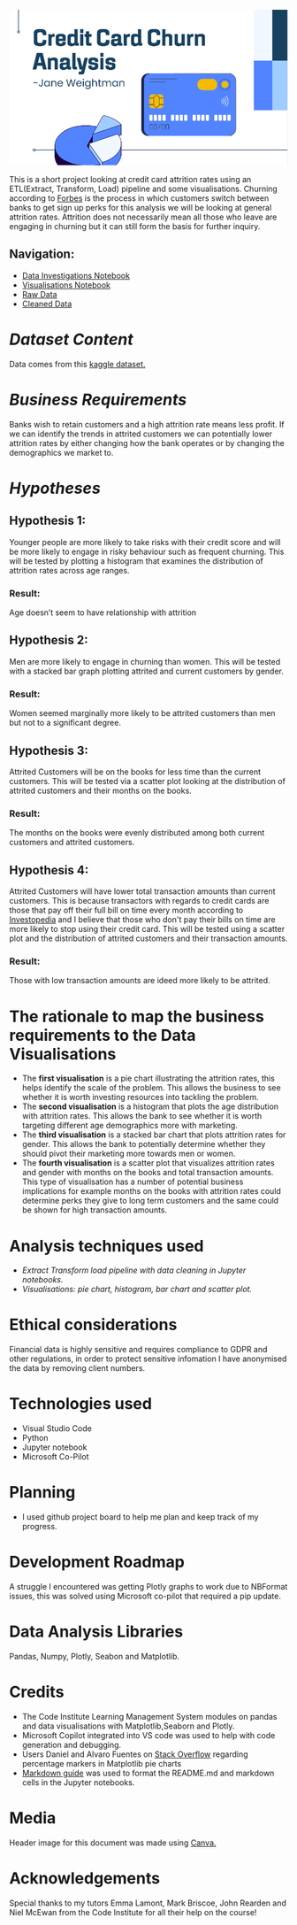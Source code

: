 ![Banner image stating 'Credit Card Churn Analysis'](image-1.png)

This is a short project looking at credit card attrition rates using an ETL(Extract, Transform, Load) pipeline and some visualisations. Churning according to [Forbes](https://www.forbes.com/advisor/credit-cards/what-is-credit-card-churning/) is the process in which customers switch between banks to get sign up perks for this analysis we will be looking at general attrition rates. Attrition does not necessarily mean all those who leave are engaging in churning but it can still form the basis for further inquiry. 
## Navigation:
* [Data Investigations Notebook](https://github.com/Janeweightman/Credit-card-churn-analysis/blob/main/jupyter_notebooks/Datainvestigations.ipynb)
* [Visualisations Notebook](https://github.com/Janeweightman/Credit-card-churn-analysis/blob/main/jupyter_notebooks/Visualisations.ipynb)
* [Raw Data](https://github.com/Janeweightman/Credit-card-churn-analysis/blob/main/data/BankChurners.csv)
* [Cleaned Data](https://github.com/Janeweightman/Credit-card-churn-analysis/blob/main/data/cleaned.csv)

# *Dataset Content*
Data comes from this [kaggle dataset.](https://www.kaggle.com/datasets/sakshigoyal7/credit-card-customers)
# *Business Requirements*
Banks wish to retain customers and a high attrition rate means less profit.
If we can identify the trends in attrited customers we can potentially lower attrition rates by either changing how the bank operates or by changing the demographics we market to. 
# *Hypotheses*
## Hypothesis 1: 
Younger people are more likely to take risks with their credit score and will be more likely to engage in risky behaviour such as frequent churning. This will be tested by plotting a histogram that examines the distribution of attrition rates across age ranges. 
### Result: 
Age doesn’t seem to have relationship with attrition
## Hypothesis 2: 
Men are more likely to engage in churning than women. This will be tested with a stacked bar graph plotting attrited and current customers by gender. 
### Result: 
Women seemed marginally more likely to be attrited customers than men but not to a significant degree.
## Hypothesis 3:  
Attrited Customers will be on the books for less time than the current customers. This will be tested via a scatter plot looking at the distribution of attrited customers and their months on the books.
### Result: 
The months on the books were evenly distributed among both current customers and attrited customers.
## Hypothesis 4: 
 Attrited Customers will have lower total transaction amounts than current customers. This is because transactors with regards to credit cards are those that pay off their full bill on time every month according to [Investopedia](https://www.investopedia.com/terms/t/transactor.asp) and I believe that those who don't pay their bills on time are more likely to stop using their credit card. This will be tested using a scatter plot and the distribution of attrited customers and their transaction amounts.
### Result: 
Those with low transaction amounts are ideed more likely to be attrited.


# The rationale to map the business requirements to the Data Visualisations
* The **first visualisation** is a pie chart illustrating the attrition rates, this helps identify the scale of the problem. This allows the business to see whether it is worth investing resources into tackling the problem.
* The **second visualisation** is a histogram that plots the age distribution with attrition rates. This allows the bank to see whether it is worth targeting different age demographics more with marketing.
* The **third visualisation** is a stacked bar chart that plots attrition rates for gender. This allows the bank to potentially determine whether they should pivot their marketing more towards men or women.
* The **fourth visualisation** is a scatter plot that visualizes attrition rates and gender with months on the books and total transaction amounts. This type of visualisation has a number of potential business implications for example months on the books with attrition rates could determine perks they give to long term customers and the same could be shown for high transaction amounts.
# Analysis techniques used
* *Extract Transform load pipeline with data cleaning in Jupyter notebooks.*
* *Visualisations: pie chart, histogram, bar chart and scatter plot.*
# Ethical considerations
Financial data is highly sensitive and requires compliance to GDPR and other regulations, in order to protect sensitive infomation I have anonymised the data by removing client numbers.

# Technologies used
* Visual Studio Code
* Python 
* Jupyter notebook
* Microsoft Co-Pilot 

# Planning
* I used github project board to help me plan and keep track of my progress.

# Development Roadmap
A struggle I encountered was getting Plotly graphs to work due to NBFormat issues, this was solved using Microsoft co-pilot that required a pip update. 
# Data Analysis Libraries
Pandas, Numpy, Plotly, Seabon and Matplotlib.
# Credits
* The Code Institute Learning Management System modules on pandas and data visualisations with Matplotlib,Seaborn and Plotly.
* Microsoft Copilot integrated into VS code was used to help with code generation and debugging.
* Users Daniel and Alvaro Fuentes on [Stack Overflow](https://stackoverflow.com/questions/21572870/percent-label-position-in-pie-chart) regarding percentage markers in Matplotlib pie charts 
* [Markdown guide](https://www.markdownguide.org/cheat-sheet/) was used to format the README.md and markdown cells in the Jupyter notebooks.
# Media
Header image for this document was made using [Canva.](https://www.canva.com/)
# Acknowledgements 
Special thanks to my tutors Emma Lamont, Mark Briscoe, John Rearden and Niel McEwan from the Code Institute for all their help on the course!
